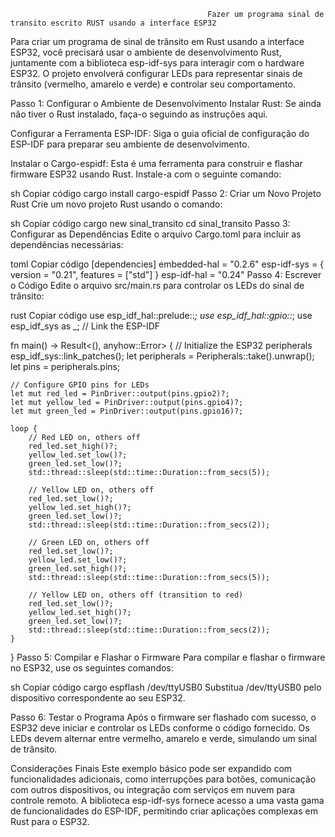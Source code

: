 
                                                
                                                Fazer um programa sinal de transito escrito RUST usando a interface ESP32 


                                                

Para criar um programa de sinal de trânsito em Rust usando a interface ESP32, você precisará usar o ambiente de desenvolvimento Rust, juntamente com a biblioteca esp-idf-sys para interagir com o hardware ESP32. O projeto envolverá configurar LEDs para representar sinais de trânsito (vermelho, amarelo e verde) e controlar seu comportamento.

Passo 1: Configurar o Ambiente de Desenvolvimento
Instalar Rust: Se ainda não tiver o Rust instalado, faça-o seguindo as instruções aqui.

Configurar a Ferramenta ESP-IDF: Siga o guia oficial de configuração do ESP-IDF para preparar seu ambiente de desenvolvimento.

Instalar o Cargo-espidf: Esta é uma ferramenta para construir e flashar firmware ESP32 usando Rust. Instale-a com o seguinte comando:

sh
Copiar código
cargo install cargo-espidf
Passo 2: Criar um Novo Projeto Rust
Crie um novo projeto Rust usando o comando:

sh
Copiar código
cargo new sinal_transito
cd sinal_transito
Passo 3: Configurar as Dependências
Edite o arquivo Cargo.toml para incluir as dependências necessárias:

toml
Copiar código
[dependencies]
embedded-hal = "0.2.6"
esp-idf-sys = { version = "0.21", features = ["std"] }
esp-idf-hal = "0.24"
Passo 4: Escrever o Código
Edite o arquivo src/main.rs para controlar os LEDs do sinal de trânsito:

rust
Copiar código
use esp_idf_hal::prelude::*;
use esp_idf_hal::gpio::*;
use esp_idf_sys as _; // Link the ESP-IDF

fn main() -> Result<(), anyhow::Error> {
    // Initialize the ESP32 peripherals
    esp_idf_sys::link_patches();
    let peripherals = Peripherals::take().unwrap();
    let pins = peripherals.pins;

    // Configure GPIO pins for LEDs
    let mut red_led = PinDriver::output(pins.gpio2)?;
    let mut yellow_led = PinDriver::output(pins.gpio4)?;
    let mut green_led = PinDriver::output(pins.gpio16)?;

    loop {
        // Red LED on, others off
        red_led.set_high()?;
        yellow_led.set_low()?;
        green_led.set_low()?;
        std::thread::sleep(std::time::Duration::from_secs(5));

        // Yellow LED on, others off
        red_led.set_low()?;
        yellow_led.set_high()?;
        green_led.set_low()?;
        std::thread::sleep(std::time::Duration::from_secs(2));

        // Green LED on, others off
        red_led.set_low()?;
        yellow_led.set_low()?;
        green_led.set_high()?;
        std::thread::sleep(std::time::Duration::from_secs(5));

        // Yellow LED on, others off (transition to red)
        red_led.set_low()?;
        yellow_led.set_high()?;
        green_led.set_low()?;
        std::thread::sleep(std::time::Duration::from_secs(2));
    }
}
Passo 5: Compilar e Flashar o Firmware
Para compilar e flashar o firmware no ESP32, use os seguintes comandos:

sh
Copiar código
cargo espflash /dev/ttyUSB0
Substitua /dev/ttyUSB0 pelo dispositivo correspondente ao seu ESP32.

Passo 6: Testar o Programa
Após o firmware ser flashado com sucesso, o ESP32 deve iniciar e controlar os LEDs conforme o código fornecido. Os LEDs devem alternar entre vermelho, amarelo e verde, simulando um sinal de trânsito.

Considerações Finais
Este exemplo básico pode ser expandido com funcionalidades adicionais, como interrupções para botões, comunicação com outros dispositivos, ou integração com serviços em nuvem para controle remoto. A biblioteca esp-idf-sys fornece acesso a uma vasta gama de funcionalidades do ESP-IDF, permitindo criar aplicações complexas em Rust para o ESP32.
